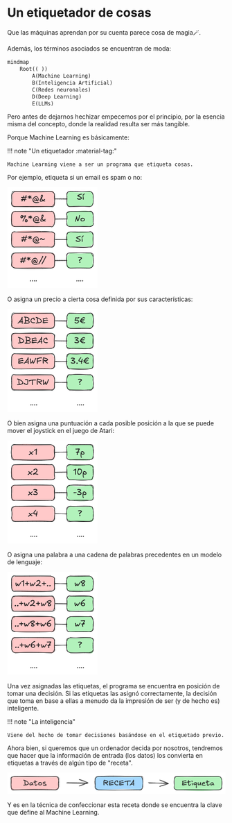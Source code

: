 # Un etiquetador de cosas

Que las máquinas aprendan por su cuenta parece cosa de magia:magic_wand:.

Además, los términos asociados se encuentran de moda:

```mermaid
mindmap
    Root(( ))
        A(Machine Learning)
        B(Inteligencia Artificial)
        C(Redes neuronales)
        D(Deep Learning)
        E(LLMs)
```

Pero antes de dejarnos hechizar empecemos por el principio, por la esencia misma del concepto, donde la realidad resulta ser más tangible. 

Porque Machine Learning es básicamente:

!!! note "Un etiquetador :material-tag:"

    Machine Learning viene a ser un programa que etiqueta cosas.

Por ejemplo, etiqueta si un email es spam o no:

![](imgs/draw_003.png)

O asigna un precio a cierta cosa definida por sus características:

![](imgs/draw_004.png)

O bien asigna una puntuación a cada posible posición a la que se puede mover el joystick en el juego de Atari:

![](imgs/draw_005.png)

O asigna una palabra a una cadena de palabras precedentes en un modelo de lenguaje:

![](imgs/draw_006.png)

Una vez asignadas las etiquetas, el programa se encuentra en posición de tomar una decisión. Si las etiquetas las asignó correctamente, la decisión que toma en base a ellas a menudo da la impresión de ser (y de hecho es) inteligente.

!!! note "La inteligencia"

    Viene del hecho de tomar decisiones basándose en el etiquetado previo.

Ahora bien, si queremos que un ordenador decida por nosotros, tendremos que hacer que la información de entrada (los datos) los convierta en etiquetas a través de algún tipo de "receta".

![](imgs/draw_002.png)

Y es en la técnica de confeccionar esta receta donde se encuentra la clave que define al Machine Learning.